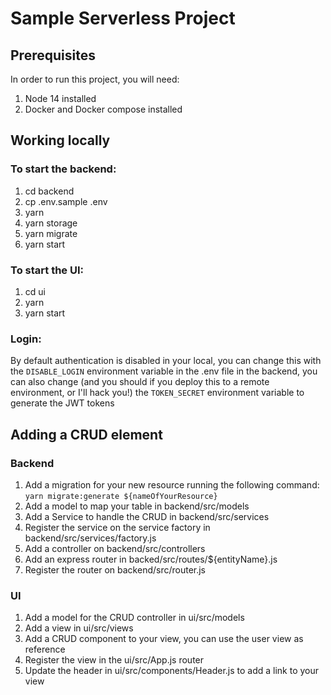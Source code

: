 
# Sample Serverless Project

## Prerequisites

In order to run this project, you will need:
1. Node 14 installed
2. Docker and Docker compose installed

## Working locally

### To start the backend:

1. cd backend
2. cp .env.sample .env
3. yarn
4. yarn storage
5. yarn migrate
6. yarn start

### To start the UI:
1. cd ui
2. yarn
3. yarn start

### Login:
By default authentication is disabled in your local, you can change this with the `DISABLE_LOGIN`
environment variable in the .env file in the backend, you can also change 
(and you should if you deploy this to a remote environment, or I'll hack you!) 
the `TOKEN_SECRET` environment variable to generate the JWT tokens 

## Adding a CRUD element

### Backend
1. Add a migration for your new resource running the following command: `yarn migrate:generate ${nameOfYourResource}`
2. Add a model to map your table in backend/src/models
3. Add a Service to handle the CRUD in backend/src/services
4. Register the service on the service factory in backend/src/services/factory.js
5. Add a controller on backend/src/controllers
6. Add an express router in backed/src/routes/${entityName}.js
7. Register the router on backend/src/router.js

### UI
1. Add a model for the CRUD controller in ui/src/models
2. Add a view in ui/src/views
3. Add a CRUD component to your view, you can use the user view as reference
4. Register the view in the ui/src/App.js router
5. Update the header in ui/src/components/Header.js to add a link to your view